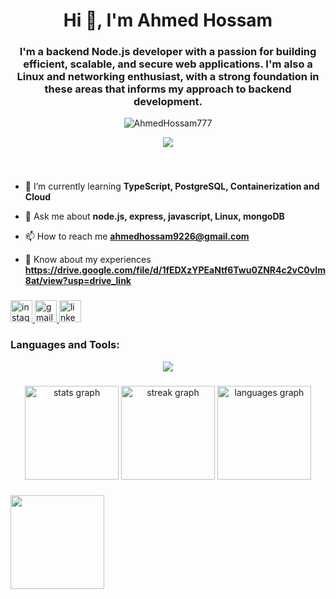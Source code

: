 <h1 align="center">Hi 👋, I'm Ahmed Hossam</h1>

###

<h3 align="center">I'm a backend Node.js developer with a passion for building efficient, scalable, and secure web applications. I'm also a Linux and networking enthusiast, with a strong foundation in these areas that informs my approach to backend development.</h3>

<p align="center"> <img src="https://komarev.com/ghpvc/?username=AhmedHossam777&label=Profile%20views&color=0e75b6&style=flat" alt="AhmedHossam777"/> </p>
<p align="center"> <img src="https://media1.tenor.com/images/ba6d7d37fa1e4ca966ac7328bf43b96c/tenor.gif?itemid=18657810"/> </p>

###

<br clear="both">

- 🌱 I’m currently learning **TypeScript, PostgreSQL, Containerization and Cloud**
 
- 💬 Ask me about **node.js, express, javascript, Linux, mongoDB**

- 📫 How to reach me **ahmedhossam9226@gmail.com**

- 📄 Know about my experiences **https://drive.google.com/file/d/1fEDXzYPEaNtf6Twu0ZNR4c2vC0vIm8at/view?usp=drive_link**


###

<div align="left">
  <a href="https://instagram.com/ahmed_hossam111" target="_blank">
    <img src="https://img.shields.io/static/v1?message=Instagram&logo=instagram&label=&color=E4405F&logoColor=white&labelColor=&style=for-the-badge" height="35" alt="instagram logo"  />
  </a>
  <a href="mailto:ahmedhossam9226@gmail.com" target="_blank">
    <img src="https://img.shields.io/static/v1?message=Gmail&logo=gmail&label=&color=D14836&logoColor=white&labelColor=&style=for-the-badge" height="35" alt="gmail logo"  />
  </a>
  <a href="https://linkedin.com/in/ahmed-hossam-8319a1214/" target="_blank">
    <img src="https://img.shields.io/static/v1?message=LinkedIn&logo=linkedin&label=&color=0077B5&logoColor=white&labelColor=&style=for-the-badge" height="35" alt="linkedin logo"  />
  </a>
</div>

###
<h3 align="left">Languages and Tools:</h3>
<p align="center">
  <a href="https://skillicons.dev">
    <img src="https://skillicons.dev/icons?i=git,vim,linux,vscode,css,py,redis,postman,cpp,js,ts,postgres,mysql,mongodb,prisma,nodejs,expressjs,bash&perline=5" />
  </a>
</p>

###

<div align="center">
  <img src="https://github-readme-stats.vercel.app/api?username=AhmedHossam777&hide_title=false&hide_rank=false&show_icons=true&include_all_commits=true&count_private=true&disable_animations=false&theme=dark&locale=en&hide_border=false" height="150" alt="stats graph"  />
  <img src="https://streak-stats.demolab.com?user=AhmedHossam777&locale=en&mode=daily&theme=dark&hide_border=false&border_radius=5" height="150" alt="streak graph"  />
  <img src="https://github-readme-stats.vercel.app/api/top-langs?username=AhmedHossam777&locale=en&hide_title=false&layout=compact&card_width=320&langs_count=5&theme=dark&hide_border=false" height="150" alt="languages graph"  />
</div>

###

<img align="center" height="150" src="https://media.giphy.com/media/bJ4TVNYNUympPgcpem/giphy.gif"  />

###
